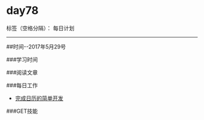 # day78

标签（空格分隔）： 每日计划

---
##时间--2017年5月29号

###学习时间<br>


###阅读文章<br>


###每日工作<br>
* [完成日历的简单开发][1]

###GET技能


  [1]: https://github.com/wuyinlei/NewCalendar
